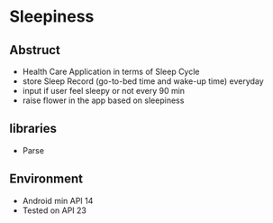 # Sleepiness
## Abstruct
- Health Care Application in terms of Sleep Cycle
- store Sleep Record (go-to-bed time and wake-up time) everyday
- input if user feel sleepy or not every 90 min
- raise flower in the app based on sleepiness

## libraries
- Parse

## Environment
- Android min API 14
- Tested on API 23
